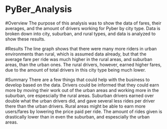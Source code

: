 # PyBer_Analysis

#Overview
The purpose of this analysis was to show the data of fares, their averages, and the amount of drivers
working for Pyber by city type. Data is broken down into city, suburban, and rural types, and 
data is analyzed to show these results.

#Results
The line graph shows that there were many more riders in urban environments than rural, which is 
assumed data already, but that the average fare per ride was much higher in the rural areas, and suburban areas, than 
the urban ones.
The rural drivers, however, earned higher fares, due to the amount of total drivers in this city type being much lower.

#Summary
There are a few things that could help with the business to develop based on the data.
Drivers could be informed that they could earn more by moving their work out of the urban areas and working more in the
suburban, ore espescially the rural areas.
Suburban drivers earned over double what the urban drivers did, and gave several less rides per driver there than the urban drivers.
Rural areas might be able to earn more users/fares by lowering the price paid per ride. The amount of rides given is drastically lower than
in even the suburban, and espescially the urban areas.
